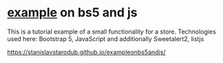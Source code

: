 # [example](https://stanislavstarodub.github.io/exampleonbs5andjs) on bs5 and js
This is a tutorial example of a small functionality for a store. Technologies used here: Bootstrap 5, JavaScript and additionally Sweetalert2, listjs

https://stanislavstarodub.github.io/exampleonbs5andjs/
